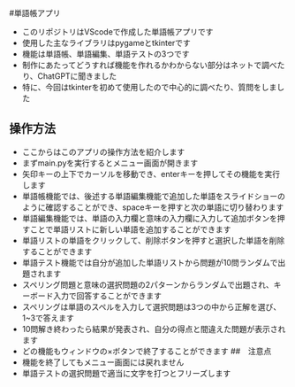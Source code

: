 #単語帳アプリ
- このリポジトリはVScodeで作成した単語帳アプリです
- 使用した主なライブラリはpygameとtkinterです
- 機能は単語帳、単語編集、単語テストの3つです
- 制作にあたってどうすれば機能を作れるかわからない部分はネットで調べたり、ChatGPTに聞きました
- 特に、今回はtkinterを初めて使用したので中心的に調べたり、質問をしました
## 操作方法
- ここからはこのアプリの操作方法を紹介します
- まずmain.pyを実行するとメニュー画面が開きます
- 矢印キーの上下でカーソルを移動でき、enterキーを押してその機能を実行します
- 単語帳機能では、後述する単語編集機能で追加した単語をスライドショーのように確認することができ、spaceキーを押すと次の単語に切り替わります
- 単語編集機能では、単語の入力欄と意味の入力欄に入力して追加ボタンを押すことで単語リストに新しい単語を追加することができます
- 単語リストの単語をクリックして、削除ボタンを押すと選択した単語を削除することができます
- 単語テスト機能では自分が追加した単語リストから問題が10問ランダムで出題されます
- スペリング問題と意味の選択問題の2パターンからランダムで出題され、キーボード入力で回答することができます
- スペリングは単語のスペルを入力して選択問題は3つの中から正解を選び、1~3で答えます
- 10問解き終わったら結果が発表され、自分の得点と間違えた問題が表示されます
- どの機能もウィンドウの×ボタンで終了することができます
##　注意点
- 機能を終了してもメニュー画面には戻れません
- 単語テストの選択問題で適当に文字を打つとフリーズします
